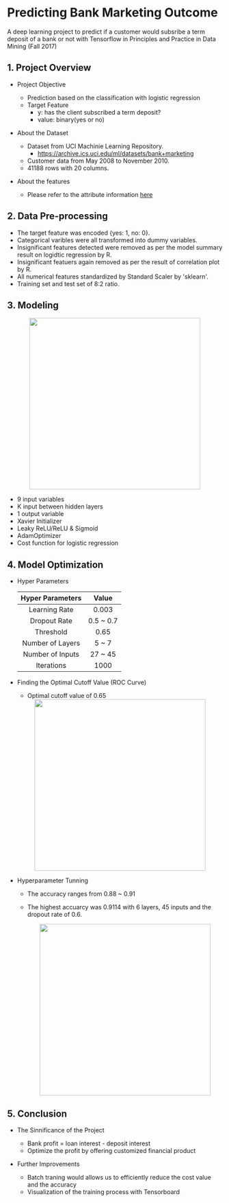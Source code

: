 # Predicting Bank Marketing Outcome
A deep learning project to predict if a customer would subsribe a term deposit of a bank or not with Tensorflow in Principles and Practice in Data Mining (Fall 2017)

## 1. Project Overview
* Project Objective
   * Prediction based on the classification with logistic regression
   * Target Feature
      * y: has the client subscribed a term deposit? 
      * value: binary(yes or no)

* About the Dataset
    * Dataset from UCI Machinie Learning Repository.
        * https://archive.ics.uci.edu/ml/datasets/bank+marketing
    * Customer data from May 2008 to November 2010.
    * 41188 rows with 20 columns.

* About the features
    * Please refer to the attribute information [here](https://archive.ics.uci.edu/ml/datasets/bank+marketing)
    
## 2. Data Pre-processing

 * The target feature was encoded {yes: 1, no: 0}.
 * Categorical varibles were all transformed into dummy variables.
 * Insignificant features detected were removed as per the model summary result on logidtic regression by R. 
 * Insignificant featuers again removed as per the result of correlation plot by R. 
 * All numerical features standardized by Standard Scaler by 'sklearn'.
 * Training set and test set of 8:2 ratio.
    
## 3. Modeling

<center>
<img src = https://user-images.githubusercontent.com/46237445/50608069-b1e45200-0f0e-11e9-8294-d8716e43876f.png width = 400>
</center>

  * 9 input variables
  * K input between hidden layers
  * 1 output variable
  * Xavier Initializer
  * Leaky ReLU/ReLU & Sigmoid
  * AdamOptimizer
  * Cost function for logistic regression

## 4. Model Optimization

  * Hyper Parameters
  
    Hyper Parameters | Value |
    :--------------: | :---: |
    Learning Rate | 0.003 |
    Dropout Rate | 0.5 ~ 0.7 |
    Threshold | 0.65 |
    Number of Layers | 5 ~ 7|
    Number of Inputs | 27 ~ 45 |
    Iterations | 1000 |
    
  * Finding the Optimal Cutoff Value (ROC Curve)
    * Optimal cutoff value of 0.65
  
    <center>
    <img src = https://user-images.githubusercontent.com/46237445/50656796-af016400-0fd7-11e9-9854-6fbb7c7d545c.png width = 400>
    </center> 

  * Hyperparameter Tunning
    * The accuracy ranges from 0.88 ~ 0.91
    * The highest accuarcy was 0.9114 with 6 layers, 45 inputs and the dropout rate of 0.6.
  
      <center>
      <img src = https://user-images.githubusercontent.com/46237445/50657041-92196080-0fd8-11e9-8002-c21bcdc5fe40.png width = 400> 
      </center>

## 5. Conclusion

  * The Sinnificance of the Project 
    * Bank profit = loan interest - deposit interest
    * Optimize the profit by offering customized financial product
    
  * Further Improvements
    * Batch traning would allows us to efficiently reduce the cost value and the accuracy
    * Visualization of the training process with Tensorboard
